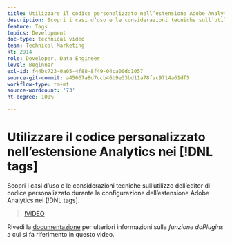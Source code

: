 ```yaml
---
title: Utilizzare il codice personalizzato nell’estensione Adobe Analytics nei  [!DNL tags]
description: Scopri i casi d’uso e le considerazioni tecniche sull’utilizzo dell’editor di codice personalizzato durante la configurazione dell’estensione Adobe Analytics nei  [!DNL tags].
feature: Tags
topics: Development
doc-type: technical video
team: Technical Marketing
kt: 2914
role: Developer, Data Engineer
level: Beginner
exl-id: f44bc723-0a05-4f88-8f49-04ca00dd1057
source-git-commit: a45667a8d7ccb46b9e33bd11a78fac9714a61df5
workflow-type: tm+mt
source-wordcount: '73'
ht-degree: 100%

---
```


# Utilizzare il codice personalizzato nell’estensione Analytics nei [!DNL tags]

Scopri i casi d’uso e le considerazioni tecniche sull’utilizzo dell’editor di codice personalizzato durante la configurazione dell’estensione Adobe Analytics nei [!DNL tags].

>[!VIDEO](https://video.tv.adobe.com/v/328584/?quality=12&learn=on&captions=ita)

Rivedi la [documentazione](https://experienceleague.adobe.com/docs/analytics/implementation/vars/plugins/impl-plugins.html?lang=it) per ulteriori informazioni sulla <i>funzione doPlugins</i> a cui si fa riferimento in questo video.
